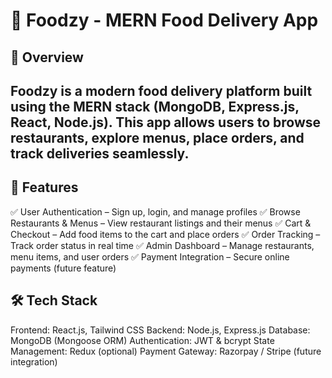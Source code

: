 # 🍔 Foodzy - MERN Food Delivery App
🚀 Overview
---
Foodzy is a modern food delivery platform built using the MERN stack (MongoDB, Express.js, React, Node.js). This app allows users to browse restaurants, explore menus, place orders, and track deliveries seamlessly.
---
## 🌟 Features
✅ User Authentication – Sign up, login, and manage profiles
✅ Browse Restaurants & Menus – View restaurant listings and their menus
✅ Cart & Checkout – Add food items to the cart and place orders
✅ Order Tracking – Track order status in real time
✅ Admin Dashboard – Manage restaurants, menu items, and user orders
✅ Payment Integration – Secure online payments (future feature)

## 🛠 Tech Stack
Frontend: React.js, Tailwind CSS
Backend: Node.js, Express.js
Database: MongoDB (Mongoose ORM)
Authentication: JWT & bcrypt
State Management: Redux (optional)
Payment Gateway: Razorpay / Stripe (future integration)


